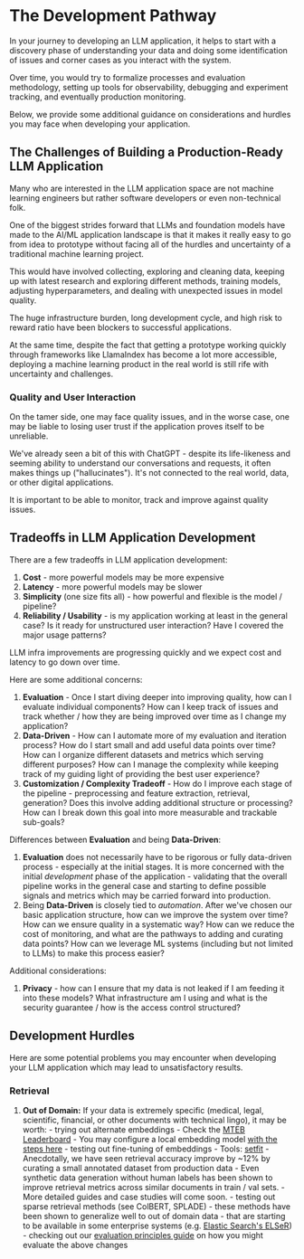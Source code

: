 # The Development Pathway

In your journey to developing an LLM application, it helps to start with a discovery phase of understanding your data and doing some identification of issues and corner cases as you interact with the system.

Over time, you would try to formalize processes and evaluation methodology, setting up tools for observability, debugging and experiment tracking, and eventually production monitoring.

Below, we provide some additional guidance on considerations and hurdles you may face when developing your application.

## The Challenges of Building a Production-Ready LLM Application

Many who are interested in the LLM application space are not machine learning engineers but rather software developers or even non-technical folk.

One of the biggest strides forward that LLMs and foundation models have made to the AI/ML application landscape is that it makes it really easy to go from idea to prototype without facing all of the hurdles and uncertainty of a traditional machine learning project.

This would have involved collecting, exploring and cleaning data, keeping up with latest research and exploring different methods, training models, adjusting hyperparameters, and dealing with unexpected issues in model quality.

The huge infrastructure burden, long development cycle, and high risk to reward ratio have been blockers to successful applications.

At the same time, despite the fact that getting a prototype working quickly through frameworks like LlamaIndex has become a lot more accessible, deploying a machine learning product in the real world is still rife with uncertainty and challenges.

### Quality and User Interaction

On the tamer side, one may face quality issues, and in the worse case, one may be liable to losing user trust if the application proves itself to be unreliable.

We've already seen a bit of this with ChatGPT - despite its life-likeness and seeming ability to understand our conversations and requests, it often makes things up ("hallucinates"). It's not connected to the real world, data, or other digital applications.

It is important to be able to monitor, track and improve against quality issues.

## Tradeoffs in LLM Application Development

There are a few tradeoffs in LLM application development:

1. **Cost** - more powerful models may be more expensive
2. **Latency** - more powerful models may be slower
3. **Simplicity** (one size fits all) - how powerful and flexible is the model / pipeline?
4. **Reliability / Usability** - is my application working at least in the general case? Is it ready for unstructured user interaction? Have I covered the major usage patterns?

LLM infra improvements are progressing quickly and we expect cost and latency to go down over time.

Here are some additional concerns:

1. **Evaluation** - Once I start diving deeper into improving quality, how can I evaluate individual components? How can I keep track of issues and track whether / how they are being improved over time as I change my application?
2. **Data-Driven** - How can I automate more of my evaluation and iteration process? How do I start small and add useful data points over time? How can I organize different datasets and metrics which serving different purposes? How can I manage the complexity while keeping track of my guiding light of providing the best user experience?
3. **Customization / Complexity Tradeoff** - How do I improve each stage of the pipeline - preprocessing and feature extraction, retrieval, generation? Does this involve adding additional structure or processing? How can I break down this goal into more measurable and trackable sub-goals?

Differences between **Evaluation** and being **Data-Driven**:

1. **Evaluation** does not necessarily have to be rigorous or fully data-driven process - especially at the initial stages. It is more concerned with the initial _development_ phase of the application - validating that the overall pipeline works in the general case and starting to define possible signals and metrics which may be carried forward into production.
2. Being **Data-Driven** is closely tied to _automation_. After we've chosen our basic application structure, how can we improve the system over time? How can we ensure quality in a systematic way? How can we reduce the cost of monitoring, and what are the pathways to adding and curating data points? How can we leverage ML systems (including but not limited to LLMs) to make this process easier?

Additional considerations:

1. **Privacy** - how can I ensure that my data is not leaked if I am feeding it into these models? What infrastructure am I using and what is the security guarantee / how is the access control structured?

## Development Hurdles

Here are some potential problems you may encounter when developing your LLM application which may lead to unsatisfactory results.

### Retrieval

1. **Out of Domain:**
   If your data is extremely specific (medical, legal, scientific, financial, or other documents with technical lingo), it may be worth: - trying out alternate embeddings - Check the [MTEB Leaderboard](https://huggingface.co/spaces/mteb/leaderboard) - You may configure a local embedding model [with the steps here](local-embedding-models) - testing out fine-tuning of embeddings - Tools: [setfit](https://github.com/huggingface/setfit) - Anecdotally, we have seen retrieval accuracy improve by ~12% by curating a small annotated dataset from production data - Even synthetic data generation without human labels has been shown to improve retrieval metrics across similar documents in train / val sets. - More detailed guides and case studies will come soon. - testing out sparse retrieval methods (see ColBERT, SPLADE) - these methods have been shown to generalize well to out of domain data - that are starting to be available in some enterprise systems (e.g. [Elastic Search's ELSeR](https://www.elastic.co/guide/en/machine-learning/current/ml-nlp-elser.html)) - checking out our [evaluation principles guide](Evaluation) on how you might evaluate the above changes
